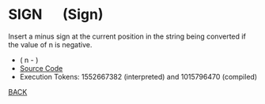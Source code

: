 # SIGN &emsp; (Sign)
Insert a minus sign at the current position in the string being converted if the value of n is negative.
* ( n -  )
* [Source Code](../words/core/Sign.cs)
* Execution Tokens: 1552667382 (interpreted) and 1015796470 (compiled)


[BACK](builtins.md#Sign)
